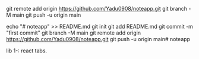 git remote add origin https://github.com/Yadu0908/noteapp.git
git branch -M main
git push -u origin main



echo "# noteapp" >> README.md
git init
git add README.md
git commit -m "first commit"
git branch -M main
git remote add origin https://github.com/Yadu0908/noteapp.git
git push -u origin main# noteapp


lib 1-: react tabs.